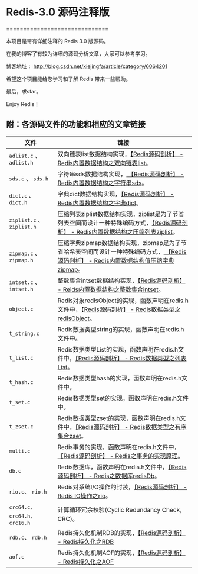 # Redis-3.0 源码注释版
==============================

本项目是带有详细注释的 Redis 3.0 版源码。

在我的博客了有较为详细的源码分析文章，大家可以参考学习。

博客地址： http://blog.csdn.net/xiejingfa/article/category/6064201



希望这个项目能给您学习和了解 Redis 带来一些帮助。

最后，求star。


Enjoy Redis！



附：各源码文件的功能和相应的文章链接
------------------------------------------

| 文件           | 链接           | 
| ------------- | ------------- | 
| ``adlist.c`` 、 ``adlist.h``      | 双向链表list数据结构实现，[【Redis源码剖析】 - Redis内置数据结构之双向链表list](http://blog.csdn.net/xiejingfa/article/details/50938028)。 |
| ``sds.c`` 、 ``sds.h``      | 字符串sds数据结构实现，[ 【Redis源码剖析】 - Redis内置数据结构之字符串sds](http://blog.csdn.net/xiejingfa/article/details/50972592)。     |
| ``dict.c`` 、 ``dict.h``      | 字典dict数据结构实现，[【Redis源码剖析】 - Redis内置数据结构之字典dict](http://blog.csdn.net/xiejingfa/article/details/51018337)。     |
| ``ziplist.c`` 、 ``ziplist.h``      | 压缩列表ziplist数据结构实现，ziplist是为了节省列表空间而设计一种特殊编码方式，[【Redis源码剖析】 - Redis内置数据结构之压缩列表ziplist](http://blog.csdn.net/xiejingfa/article/details/51072326)。     |
| ``zipmap.c`` 、 ``zipmap.h``      | 压缩字典zipmap数据结构实现，zipmap是为了节省哈希表空间而设计一种特殊编码方式，[ 【Redis源码剖析】 - Redis内置数据结构值压缩字典zipmap](http://blog.csdn.net/xiejingfa/article/details/51111230)。     |
| ``intset.c`` 、 ``intset.h``      | 整数集合intset数据结构实现，[【Redis源码剖析】 - Reids内置数据结构之整数集合intset](http://blog.csdn.net/xiejingfa/article/details/51124203)。     | 
| ``object.c``      | Redis对象redisObject的实现，函数声明在redis.h文件中，[【Redis源码剖析】 - Redis数据类型之redisObject](http://blog.csdn.net/xiejingfa/article/details/51140041)。     |
| ``t_string.c``      | Redis数据类型string的实现，函数声明在redis.h文件中。     |
| ``t_list.c``      | Redis数据类型List的实现，函数声明在redis.h文件中，[【Redis源码剖析】 - Redis数据类型之列表List](http://blog.csdn.net/xiejingfa/article/details/51166709)。     |
| ``t_hash.c``      | Redis数据类型hash的实现，函数声明在redis.h文件中。     |
| ``t_set.c``      | Redis数据类型set的实现，函数声明在redis.h文件中。     |
| ``t_zset.c``      | Redis数据类型zset的实现，函数声明在redis.h文件中，[【Redis源码剖析】 - Redis数据类型之有序集合zset](http://blog.csdn.net/xiejingfa/article/details/51231967)。     |
| ``multi.c``      | Redis事务的实现，函数声明在redis.h文件中，[【Redis源码剖析】 - Redis之事务的实现原理](http://blog.csdn.net/xiejingfa/article/details/51262268)。     |
| ``db.c``      | Redis数据库，函数声明在redis.h文件中，[【Redis源码剖析】 - Redis之数据库redisDb](http://blog.csdn.net/xiejingfa/article/details/51321282)。     |
| ``rio.c``、 ``rio.h``            | Redis对系统I/O操作的封装，[【Redis源码剖析】 - Redis IO操作之rio](http://blog.csdn.net/xiejingfa/article/details/51433696)。     |
| ``crc64.c``、 ``crc64.h``、 ``crc16.h``            |  计算循环冗余校验(Cyclic Redundancy Check, CRC)。     |
| ``rdb.c``、 ``rdb.h``            |  Redis持久化机制RDB的实现，[【Redis源码剖析】 - Redis持久化之RDB](http://blog.csdn.net/xiejingfa/article/details/51553370)   |
| ``aof.c``           |  Redis持久化机制AOF的实现，[【Redis源码剖析】 - Redis持久化之AOF](http://blog.csdn.net/xiejingfa/article/details/51644390)   |







